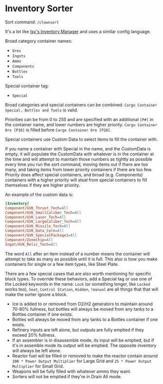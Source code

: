 # Inventory Sorter

Sort command: `/clownsort`

It's a lot like [Isy's Inventory Manager](https://steamcommunity.com/sharedfiles/filedetails/?id=1226261795) and uses a similar config language.

Broad category container names:

* `Ores`
* `Ingots`
* `Ammo`
* `Components`
* `Bottles`
* `Tools`

Special container tag:

* `Special`

Broad categories and special containers can be combined: `Cargo Container Special, Bottles and Tools` is valid.

Priorities can be from 0 to 255 and are specified with an additional `[P#]` in the container name, and lower numbers are higher priority: `Cargo Container Ore [P10]` is filled before `Cargo Container Ore [P20]`.

Special containers use Custom Data to select items to fill the container with.

If you name a container with Special in the name, and the CustomData is empty, it will populate the CustomData with whatever is in the container at the time and will attempt to maintain those numbers as tightly as possible every time you run the sort command, moving items out if there are too many, and taking items from lower priority containers if there are too few. Priority does affect special containers, and broad (e.g. Components) containers with a higher priority will steal from special containers to fill themselves if they are higher priority.

An example of the custom data is:
```ini
[Inventory]
Component/GVK_Thrust_Tech=All
Component/GVK_SmallCaliber_Tech=All
Component/GVK_Laser_Tech=All
Component/GVK_LargeCaliber_Tech=All
Component/GVK_Missile_Tech=All
Component/GVK_Data_Core=All
Component/GVK_SpecialPackage1=All
Component/ZoneChip=All
Ingot/GVK_Relic_Tech=All
```

The word `All` after an item instead of a number means the container will attempt to take as many as possible until it is full. This also is how you make containers for single or a few item types, like Steel Plate.

There are a few special cases that are also worth mentioning for specific block types. To override these behaviors, add a Special tag or use one of the Locked keywords in the name: `Lock` (or something longer, like `Locked` works too), `Seat`, `Control Station`, `Hidden`, `!manual` are all things that that will make the sorter ignore a block.

* Ice is added to or removed from O2/H2 generators to maintain around 70-80% fullness, but bottles will always be moved from any tanks to a Bottles container if one exists.
* Bottles will always be moved from any tanks to a Bottles container if one exists.
* Refinery inputs are left alone, but outputs are fully emptied if they exceed 20% fullness.
* If an assembler is in disassemble mode, its input will be emptied, but if it's in assemble mode its output will be emptied. The opposite inventory will always be left alone.
* Reactor fuel will be filled or removed to make the reactor contain around `100 * Power Output Multiplier` for Large Grid and `25 * Power Output Multiplier` for Small Grid.
* Weapons will be fully filled with whatever ammo they want.
* Sorters will not be emptied if they're in Drain All mode.
